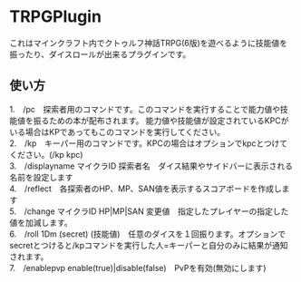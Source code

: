 # TRPGPlugin
これはマインクラフト内でクトゥルフ神話TRPG(6版)を遊べるように技能値を振ったり、ダイスロールが出来るプラグインです。

## 使い方
1.　/pc　探索者用のコマンドです。このコマンドを実行することで能力値や技能値を振るための本が配布されます。
能力値や技能値が設定されているKPCがいる場合はKPであってもこのコマンドを実行してください。  
2.　/kp　キーパー用のコマンドです。KPCの場合はオプションでkpcとつけてください。(/kp kpc)  
3.　/displayname マイクラID 探索者名　ダイス結果やサイドバーに表示される名前を設定します  
4.　/reflect　各探索者のHP、MP、SAN値を表示するスコアボードを作成します  
5.　/change マイクラID HP|MP|SAN 変更値　指定したプレイヤーの指定した値を加減します。  
6.　/roll 1Dm (secret) (技能値)　任意のダイスを１回振ります。オプションでsecretとつけると/kpコマンドを実行した人=キーパーと自分のみに結果が通知されます。  
7.　/enablepvp enable(true)|disable(false)　PvPを有効(無効にします)